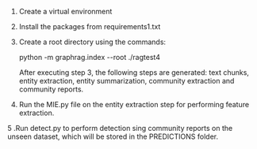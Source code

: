 1. Create a virtual environment 


2. Install the packages from requirements1.txt


3. Create a root directory using the commands:

      python -m graphrag.index --root ./ragtest4
  
      After executing step 3, the following steps are generated: text chunks, entity extraction, entity summarization, community extraction and community reports.
   
5. Run the MIE.py file on the entity extraction step for performing feature extraction.      

5 .Run detect.py to perform detection sing community reports on the unseen dataset, which will be stored in the PREDICTIONS folder.
 
